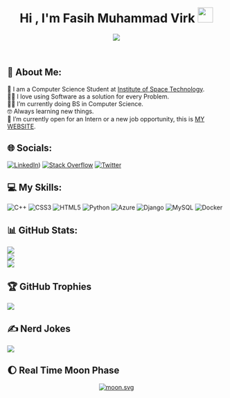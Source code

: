 <h1 align="center">Hi , I'm Fasih Muhammad Virk <img src="https://media.giphy.com/media/hvRJCLFzcasrR4ia7z/giphy.gif" width="35"></h1>
<p align="center">
  <a href="https://github.com/DenverCoder1/readme-typing-svg"><img src="https://readme-typing-svg.herokuapp.com?font=Time+New+Roman&color=%23C8BE25&size=25&center=true&vCenter=true&width=600&height=100&lines=Computer+Science+Student;Software+Developer;Pythonista;Always+learning+new+things"></a>
</p>

<br>

	
## 💫 About Me:
🏫 I am a Computer Science Student at <a href='https://ist.edu.pk/'>Institute of Space Technology</a>.<br>🧑‍💻 I love using Software as a solution for every Problem.<br>🧑‍🎓 I’m currently doing BS in Computer Science.<br>🤓 Always learning new things.<br>🤔 I’m currently open for an Intern or a new job opportunity, this is <a href ='https://fasihmuhammadvirk.github.io/'>MY WEBSITE</a>.


## 🌐 Socials:
[![LinkedIn](https://img.shields.io/badge/LinkedIn-%230077B5.svg?logo=linkedin&logoColor=white)](pk.linkedin.com/in/fasih-muhammad-virk-2375a0213)) [![Stack Overflow](https://img.shields.io/badge/-Stackoverflow-FE7A16?logo=stack-overflow&logoColor=white)](https://stackoverflow.com/users/20787402) [![Twitter](https://img.shields.io/badge/Twitter-%231DA1F2.svg?logo=Twitter&logoColor=white)](https://twitter.com/fasiihmuhammad) 

## 💻 My Skills:
![C++](https://img.shields.io/badge/c++-%2300599C.svg?style=flat&logo=c%2B%2B&logoColor=white) ![CSS3](https://img.shields.io/badge/css3-%231572B6.svg?style=flat&logo=css3&logoColor=white) ![HTML5](https://img.shields.io/badge/html5-%23E34F26.svg?style=flat&logo=html5&logoColor=white) ![Python](https://img.shields.io/badge/python-3670A0?style=flat&logo=python&logoColor=ffdd54) ![Azure](https://img.shields.io/badge/azure-%230072C6.svg?style=flat&logo=azure-devops&logoColor=white) ![Django](https://img.shields.io/badge/django-%23092E20.svg?style=flat&logo=django&logoColor=white) ![MySQL](https://img.shields.io/badge/mysql-%2300f.svg?style=flat&logo=mysql&logoColor=white) ![Docker](https://img.shields.io/badge/docker-%230db7ed.svg?style=flat&logo=docker&logoColor=white)
## 📊 GitHub Stats:
![](https://github-readme-stats.vercel.app/api?username=FasihMuhammadVirk&theme=tokyonight&hide_border=false&include_all_commits=true&count_private=false)<br/>
![](https://github-readme-streak-stats.herokuapp.com/?user=FasihMuhammadVirk&theme=tokyonight&hide_border=false)<br/>
![](https://github-readme-stats.vercel.app/api/top-langs/?username=FasihMuhammadVirk&theme=tokyonight&hide_border=false&include_all_commits=true&count_private=false&layout=compact)

## 🏆 GitHub Trophies
![](https://github-profile-trophy.vercel.app/?username=FasihMuhammadVirk&theme=radical&no-frame=false&no-bg=false&margin-w=4)

## ✍️ Nerd Jokes
![](https://quotes-github-readme.vercel.app/api?type=horizontal&theme=radical)

## :moon: Real Time Moon Phase
	
<p align = "center">
	<!-- real time -->
    <a href="https://moon-svg.minung.dev">
        <img src="https://moon-svg.minung.dev/moon.svg?theme=basic" alt="moon.svg" />
    </a>
</p>

